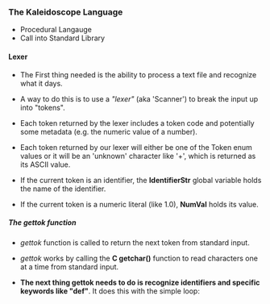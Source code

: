 ### The Kaleidoscope Language
- Procedural Langauge
- Call into Standard Library



#### Lexer
- The First thing needed is the ability to process a text file and recognize what it days.
- A way to do this is to use a *"lexer"* (aka 'Scanner') to break the input up into "tokens".
- Each token returned by the lexer includes a token code and potentially some metadata (e.g. the numeric value of a number).


- Each token returned by our lexer will either be one of the Token enum values or it will be an 'unknown' character like '+', which is returned as its ASCII value.
- If the current token is an identifier, the **IdentifierStr** global variable holds the name of the identifier. 
- If the current token is a numeric literal (like 1.0), **NumVal** holds its value.



##### The gettok function
- *gettok* function is called to return the next token from standard input.
- *gettok* works by calling the **C getchar()** function to read characters one at a time from standard input.


- **The next thing gettok needs to do is recognize identifiers and specific keywords like "def"**. It does this with the simple loop:



